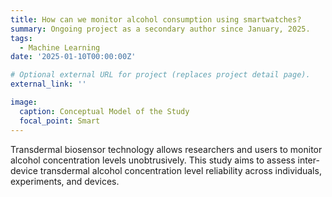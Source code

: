```yaml
---
title: How can we monitor alcohol consumption using smartwatches?
summary: Ongoing project as a secondary author since January, 2025.
tags:
  - Machine Learning
date: '2025-01-10T00:00:00Z'

# Optional external URL for project (replaces project detail page).
external_link: ''

image:
  caption: Conceptual Model of the Study 
  focal_point: Smart
---
```


Transdermal biosensor technology allows researchers and users to monitor alcohol concentration levels unobtrusively. This study aims to assess inter-device transdermal alcohol concentration level reliability across individuals, experiments, and devices.


